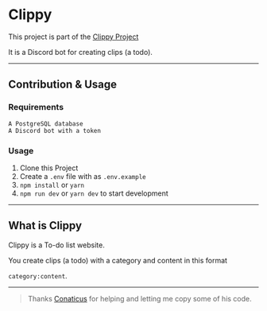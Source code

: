 # Clippy

This project is part of the [Clippy Project](#clippy)

It is a Discord bot for creating clips (a todo).


---

## Contribution & Usage

### Requirements
```
A PostgreSQL database
A Discord bot with a token
```


### Usage
1. Clone this Project
2. Create a `.env` file with as `.env.example`
3.  `npm install` or `yarn`
4.  `npm run dev` or `yarn dev` to start development


---

## What is Clippy

Clippy is a To-do list website. 

You create clips (a todo) with a category and content in this format 

`category:content`.



---

> Thanks [Conaticus](https://youtube.com/conaticus) for helping and letting me copy some of his code.